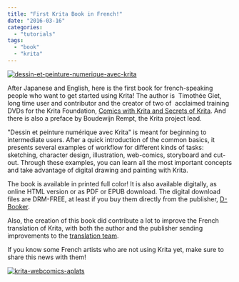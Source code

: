 ```yaml
---
title: "First Krita Book in French!"
date: "2016-03-16"
categories: 
  - "tutorials"
tags: 
  - "book"
  - "krita"
---
```


[![dessin-et-peinture-numerique-avec-krita](/images/posts/2016/dessin-et-peinture-numerique-avec-krita-211x300.png)](http://www.d-booker.fr/krita/284-dessin-et-peinture-numerique-avec-krita.html)

After Japanese and English, here is the first book for french-speaking people who want to get started using Krita! The author is  Timothée Giet, long time user and contributor and the creator of two of  acclaimed training DVDs for the Krita Foundation, [Comics with Krita and Secrets of Krita](https://krita.org/support-us/shop/). And there is also a preface by Boudewijn Rempt, the Krita project lead.

"Dessin et peinture numérique avec Krita" is meant for beginning to intermediate users. After a quick introduction of the common basics, it presents several examples of workflow for different kinds of tasks: sketching, character design, illustration, web-comics, storyboard and cut-out. Through these examples, you can learn all the most important concepts and take advantage of digital drawing and painting with Krita.

The book is available in printed full color! It is also available digitally, as online HTML version or as PDF or EPUB download. The digital download files are DRM-FREE, at least if you buy them directly from the publisher, [D-Booker](http://www.d-booker.fr/krita/284-dessin-et-peinture-numerique-avec-krita.html).

Also, the creation of this book did contribute a lot to improve the French translation of Krita, with both the author and the publisher sending improvements to the [translation team](http://i18n.kde.org/team-infos.php?teamcode=fr).

If you know some French artists who are not using Krita yet, make sure to share this news with them!

[![krita-webcomics-aplats](/images/posts/2016/krita-webcomics-aplats-1024x345.png)](http://www.d-booker.fr/krita/284-dessin-et-peinture-numerique-avec-krita.html)
